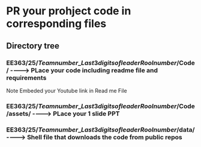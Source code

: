 # PR your prohject code in corresponding files
## Directory tree
### EE363/25/$Team number$_$Last 3 digits of leader Rool number$/Code/  ----> PLace your code including readme file and requirements
Note Embeded your Youtube link in Read me File
### EE363/25/$Team number$_$Last 3 digits of leader Rool number$/Code/assets/  ----> PLace your 1 slide PPT
### EE363/25/$Team number$_$Last 3 digits of leader Rool number$/data/  ----> Shell file that downloads the code from public repos
